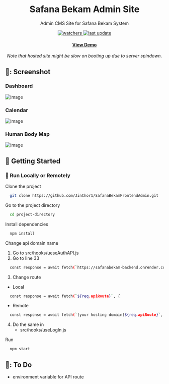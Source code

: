 <div align="center">
  <h1>Safana Bekam Admin Site</h1>
  <p>
    Admin CMS Site for Safana Bekam System
  </p>

<p>
  <a href="">
    <img src="https://img.shields.io/github/last-commit/JinChor1/SafanaBekamFrontendAdmin" alt="watchers" />
  </a>
  <a href="">
    <img src="https://img.shields.io/github/watchers/JinChor1/SafanaBekamFrontendAdmin" alt="last update" />
  </a>
</p>

<h4><a href="https://safanabekam-admin.onrender.com/">View Demo</a></h4>
<i>Note that hosted site might be slow on booting up due to server spindown.</i>
</div>

<!-- Screenshot -->
## 📸: Screenshot


### Dashboard
![image](https://github.com/JinChor1/SafanaBekamFrontendAdmin/assets/136385395/e7916b09-de10-4c84-a9ee-7e4c081a6086)

### Calendar
![image](https://github.com/JinChor1/SafanaBekamFrontendAdmin/assets/136385395/045c9aeb-63d6-437e-8226-5876a3026d72)

### Human Body Map
![image](https://github.com/JinChor1/SafanaBekamFrontendAdmin/assets/136385395/a65878b6-80c1-4207-8bfd-fa04f052d095)


<!-- Getting Started -->
## 	:toolbox: Getting Started

<!-- Run Locally -->
### :running: Run Locally or Remotely

Clone the project

```bash
  git clone https://github.com/JinChor1/SafanaBekamFrontendAdmin.git
```

Go to the project directory

```bash
  cd project-directory
```

Install dependencies

```bash
  npm install
```

Change api domain name

1. Go to src/hooks/ueseAuthAPI.js
2. Go to line 33
```bash
  const response = await fetch(`https://safanabekam-backend.onrender.com${req.apiRoute}`, {
```
3. Change route
  - Local
  ```bash
    const response = await fetch(`${req.apiRoute}`, {
  ```
  - Remote
  ```bash
    const response = await fetch(`[your hosting domain]${req.apiRoute}`, {
  ```

4. Do the same in
   - src/hooks/useLogIn.js

Run 
```bash
  npm start
```

<!-- To Do -->
## 	🔨: To Do

- environment variable for API route
